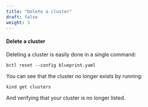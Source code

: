 ```yaml
---
title: "Delete a cluster"
draft: false
weight: 3
---
```


#### Delete a cluster

Deleting a cluster is easily done in a single command:

```shell
bctl reset --config blueprint.yaml
```

You can see that the cluster no longer exists by running:

```shell
kind get clusters
```
And verifying that your cluster is no longer listed.

